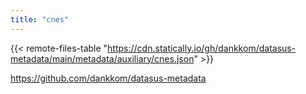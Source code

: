 ```yaml
---
title: "cnes"
---
```


{{< remote-files-table "https://cdn.statically.io/gh/dankkom/datasus-metadata/main/metadata/auxiliary/cnes.json" >}}

https://github.com/dankkom/datasus-metadata
